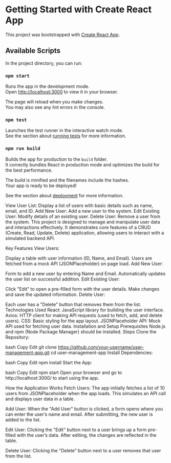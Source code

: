 # Getting Started with Create React App

This project was bootstrapped with [Create React App](https://github.com/facebook/create-react-app).

## Available Scripts

In the project directory, you can run:

### `npm start`

Runs the app in the development mode.\
Open [http://localhost:3000](http://localhost:3000) to view it in your browser.

The page will reload when you make changes.\
You may also see any lint errors in the console.

### `npm test`

Launches the test runner in the interactive watch mode.\
See the section about [running tests](https://facebook.github.io/create-react-app/docs/running-tests) for more information.

### `npm run build`

Builds the app for production to the `build` folder.\
It correctly bundles React in production mode and optimizes the build for the best performance.

The build is minified and the filenames include the hashes.\
Your app is ready to be deployed!

See the section about [deployment](https://facebook.github.io/create-react-app/docs/deployment) for more information.

View User List: Display a list of users with basic details such as name, email, and ID.
Add New User: Add a new user to the system.
Edit Existing User: Modify details of an existing user.
Delete User: Remove a user from the system.
This project is designed to manage and manipulate user data and interactions effectively. It demonstrates core features of a CRUD (Create, Read, Update, Delete) application, allowing users to interact with a simulated backend API.

Key Features
View Users:

Display a table with user information (ID, Name, and Email).
Users are fetched from a mock API (JSONPlaceholder) on page load.
Add New User:

Form to add a new user by entering Name and Email.
Automatically updates the user list on successful addition.
Edit Existing User:

Click "Edit" to open a pre-filled form with the user details.
Make changes and save the updated information.
Delete User:

Each user has a "Delete" button that removes them from the list.
Technologies Used
React: JavaScript library for building the user interface.
Axios: HTTP client for making API requests (used to fetch, add, and delete users).
CSS: Basic styling for the app layout.
JSONPlaceholder API: Mock API used for fetching user data.
Installation and Setup
Prerequisites
Node.js and npm (Node Package Manager) should be installed.
Steps
Clone the Repository:

bash
Copy
Edit
git clone https://github.com/your-username/user-management-app.git
cd user-management-app
Install Dependencies:

bash
Copy
Edit
npm install
Start the App:

bash
Copy
Edit
npm start
Open your browser and go to http://localhost:3000/ to start using the app.

How the Application Works
Fetch Users: The app initially fetches a list of 10 users from JSONPlaceholder when the app loads. This simulates an API call and displays user data in a table.

Add User: When the "Add User" button is clicked, a form opens where you can enter the user’s name and email. After submitting, the new user is added to the list.

Edit User: Clicking the "Edit" button next to a user brings up a form pre-filled with the user’s data. After editing, the changes are reflected in the table.

Delete User: Clicking the "Delete" button next to a user removes that user from the list.

